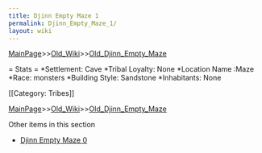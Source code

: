 ```yaml
---
title: Djinn Empty Maze 1
permalink: Djinn_Empty_Maze_1/
layout: wiki
---
```


[MainPage](/keeperrl_wiki/ "wikilink")>>[Old_Wiki](/keeperrl_wiki/Old_Wiki "wikilink")>>[Old_Djinn_Empty_Maze](/keeperrl_wiki/Old_Djinn_Empty_Maze "wikilink")

= Stats =
*Settlement: Cave
*Tribal Loyalty: None
*Location Name :Maze 
*Race: monsters 
*Building Style: Sandstone 
*Inhabitants: None

[[Category: Tribes]]

[MainPage](/keeperrl_wiki/ "wikilink")>>[Old_Wiki](/keeperrl_wiki/Old_Wiki "wikilink")>>[Old_Djinn_Empty_Maze](/keeperrl_wiki/Old_Djinn_Empty_Maze "wikilink")

Other items in this section
-    [Djinn Empty Maze 0](/keeperrl_wiki/Djinn_Empty_Maze_0 "wikilink")
